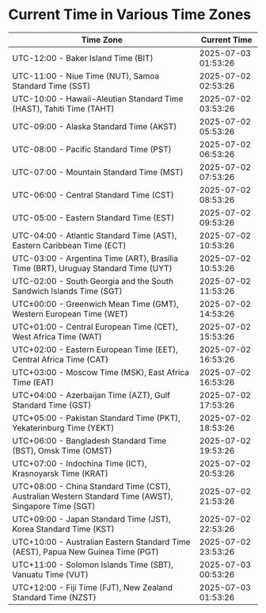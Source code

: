 # Current Time in Various Time Zones

| Time Zone | Current Time |
|-----------|--------------|
| UTC-12:00 - Baker Island Time (BIT) | 2025-07-03 01:53:26 |
| UTC-11:00 - Niue Time (NUT), Samoa Standard Time (SST) | 2025-07-02 02:53:26 |
| UTC-10:00 - Hawaii-Aleutian Standard Time (HAST), Tahiti Time (TAHT) | 2025-07-02 03:53:26 |
| UTC-09:00 - Alaska Standard Time (AKST) | 2025-07-02 05:53:26 |
| UTC-08:00 - Pacific Standard Time (PST) | 2025-07-02 06:53:26 |
| UTC-07:00 - Mountain Standard Time (MST) | 2025-07-02 07:53:26 |
| UTC-06:00 - Central Standard Time (CST) | 2025-07-02 08:53:26 |
| UTC-05:00 - Eastern Standard Time (EST) | 2025-07-02 09:53:26 |
| UTC-04:00 - Atlantic Standard Time (AST), Eastern Caribbean Time (ECT) | 2025-07-02 10:53:26 |
| UTC-03:00 - Argentina Time (ART), Brasília Time (BRT), Uruguay Standard Time (UYT) | 2025-07-02 10:53:26 |
| UTC-02:00 - South Georgia and the South Sandwich Islands Time (SGT) | 2025-07-02 11:53:26 |
| UTC±00:00 - Greenwich Mean Time (GMT), Western European Time (WET) | 2025-07-02 14:53:26 |
| UTC+01:00 - Central European Time (CET), West Africa Time (WAT) | 2025-07-02 15:53:26 |
| UTC+02:00 - Eastern European Time (EET), Central Africa Time (CAT) | 2025-07-02 16:53:26 |
| UTC+03:00 - Moscow Time (MSK), East Africa Time (EAT) | 2025-07-02 16:53:26 |
| UTC+04:00 - Azerbaijan Time (AZT), Gulf Standard Time (GST) | 2025-07-02 17:53:26 |
| UTC+05:00 - Pakistan Standard Time (PKT), Yekaterinburg Time (YEKT) | 2025-07-02 18:53:26 |
| UTC+06:00 - Bangladesh Standard Time (BST), Omsk Time (OMST) | 2025-07-02 19:53:26 |
| UTC+07:00 - Indochina Time (ICT), Krasnoyarsk Time (KRAT) | 2025-07-02 20:53:26 |
| UTC+08:00 - China Standard Time (CST), Australian Western Standard Time (AWST), Singapore Time (SGT) | 2025-07-02 21:53:26 |
| UTC+09:00 - Japan Standard Time (JST), Korea Standard Time (KST) | 2025-07-02 22:53:26 |
| UTC+10:00 - Australian Eastern Standard Time (AEST), Papua New Guinea Time (PGT) | 2025-07-02 23:53:26 |
| UTC+11:00 - Solomon Islands Time (SBT), Vanuatu Time (VUT) | 2025-07-03 00:53:26 |
| UTC+12:00 - Fiji Time (FJT), New Zealand Standard Time (NZST) | 2025-07-03 01:53:26 |
